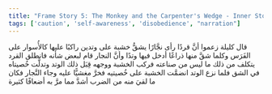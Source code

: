 ```yaml
---
title: "Frame Story 5: The Monkey and the Carpenter's Wedge - Inner Story"
tags: ['caution', 'self-awareness', 'disobedience', "narration"]
---
```


 قال كليلة زعموا أنَّ قردًا رأى نجَّارًا يشقُّ خشبة على وتدين راكبًا عليها كالأُسوار على الفَرَس وكلما شقَّ منها ذراعًا أدخل فيها وتدًا وأنَّ النجار قام لبعض شأنه فانطلق القرد يتكلف من ذلك ما ليس من صناعته فركب الخشبة ووجهه قِبَل ذلك الوتد وتدلَّت خُصيتاه في الشق فلما نزع الوتد انضمَّت الخشبة على خُصيتيه فخرَّ مغشيًّا عليه وجاء النَّجار فكان ما لقيَ منه من الضرب أشدَّ مما مرَّ به أضعافًا كثيرة
